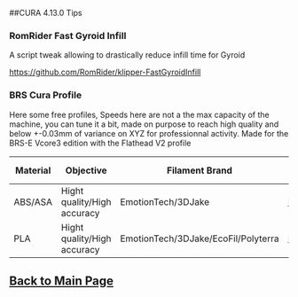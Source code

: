 ##CURA 4.13.0 Tips

### RomRider Fast Gyroid Infill  
A script tweak allowing to drastically reduce infill time for Gyroid

https://github.com/RomRider/klipper-FastGyroidInfill


### BRS Cura Profile
Here some free profiles, Speeds here are not a the max capacity of the machine, you can tune it a bit, made on purpose to reach high quality and below +-0.03mm of variance on XYZ for professionnal activity. Made for the BRS-E Vcore3 edition with the Flathead V2 profile

Material|Objective|Filament Brand|cura-profile
-----------------|------|-----------------------------------| :---------------:
ABS/ASA | Hight quality/High accuracy| EmotionTech/3DJake| [Download](/cura/BRS-E-ABS-ASA.curaprofile)
PLA | Hight quality/High accuracy| EmotionTech/3DJake/EcoFil/Polyterra| [Download](/cura/BRS-E-PLA.curaprofile)


## [Back to Main Page](/README.md)


